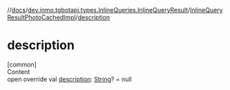 //[docs](../../../index.md)/[dev.inmo.tgbotapi.types.InlineQueries.InlineQueryResult](../index.md)/[InlineQueryResultPhotoCachedImpl](index.md)/[description](description.md)



# description  
[common]  
Content  
open override val [description](description.md): [String](https://kotlinlang.org/api/latest/jvm/stdlib/kotlin/-string/index.html)? = null  



